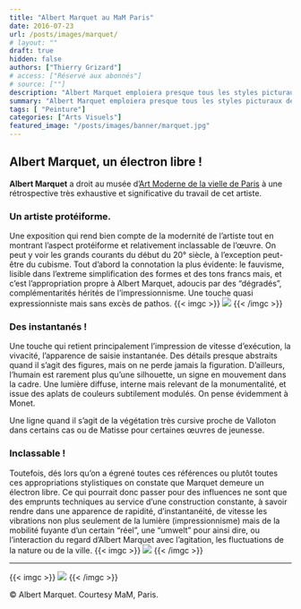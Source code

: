 ```yaml
---
title: "Albert Marquet au MaM Paris"
date: 2016-07-23
url: /posts/images/marquet/
# layout: ""
draft: true
hidden: false
authors: ["Thierry Grizard"]
# access: ["Réservé aux abonnés"]
# source: [""]
description: "Albert Marquet emploiera presque tous les styles picturaux de son époque pour tenter de retranscrire les fluctuations de la nature ou de la ville"
summary: "Albert Marquet emploiera presque tous les styles picturaux de son époque pour tenter de retranscrire les fluctuations de la nature ou de la ville"
tags: [ "Peinture"]
categories: ["Arts Visuels"]
featured_image: "/posts/images/banner/marquet.jpg"
---
```

## Albert Marquet, un électron libre !

**Albert Marquet** a droit au musée d’[Art Moderne de la vielle de Paris](http://www.mam.paris.fr/fr/expositions/exposition-albert-marquet-0?ref=artefields.net) à une rétrospective très exhaustive et significative du travail de cet artiste.

### Un artiste protéiforme.

Une exposition qui rend bien compte de la modernité de l’artiste tout en montrant l’aspect protéiforme et relativement inclassable de l’œuvre. On peut y voir les grands courants du début du 20° siècle, à l’exception peut-être du cubisme.
Tout d’abord la connotation la plus évidente: le fauvisme, lisible dans l’extreme simplification des formes et des tons francs mais, et c’est l’appropriation propre à Albert Marquet, adoucis par des “dégradés”, complémentarités hérités de l’impressionnisme.
Une touche quasi expressionniste mais sans excès de pathos.
{{< imgc >}}
![](/posts/images/marquet/albert-marquet-painting-post-impressionism-fauvism-matisse-vallotton-exhibition-paris-france-2016-mam.069.jpg)
{{< /imgc >}}

### Des instantanés !

Une touche qui retient principalement l’impression de vitesse d’exécution, la vivacité, l’apparence de saisie instantanée.
Des détails presque abstraits quand il s’agit des figures, mais on ne perde jamais la figuration.
D’ailleurs, l’humain est rarement plus qu’une silhouette, un signe en mouvement dans la cadre.
Une lumière diffuse, interne mais relevant de la monumentalité, et issue des aplats de couleurs subtilement modulés. On pense évidemment à Monet.

Une ligne quand il s’agit de la végétation très cursive proche de Valloton dans certains cas ou de Matisse pour certaines œuvres de jeunesse.

### Inclassable !

Toutefois, dés lors qu’on a égrené toutes ces références ou plutôt toutes ces appropriations stylistiques on constate que Marquet demeure un électron libre. Ce qui pourrait donc passer pour des influences ne sont que des emprunts techniques au service d’une construction constante, à savoir rendre dans une apparence de rapidité, d’instantanéité, de vitesse les vibrations non plus seulement de la lumière (impressionnisme) mais de la mobilité fuyante d’un certain “réel”, une “umwelt” pour ainsi dire, ou l’interaction du regard d’Albert Marquet avec l’agitation, les fluctuations de la nature ou de la ville.
{{< imgc >}}
![](/posts/images/marquet/albert-marquet-painting-post-impressionism-fauvism-matisse-vallotton-exhibition-paris-france-2016-mam-strip-2-1024x512.jpg)
{{< /imgc >}}

---
{{< imgc >}}
![](/posts/images/marquet/albert-marquet-painting-post-impressionism-fauvism-matisse-vallotton-exhibition-paris-france-2016-mam-strip-1-1024x512.jpg)
{{< /imgc >}}

© Albert Marquet. Courtesy MaM, Paris.